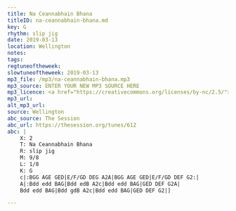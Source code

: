 ```yaml
---
title: Na Ceannabhain Bhana
titleID: na-ceannabhain-bhana.md
key: G
rhythm: slip jig
date: 2019-03-13
location: Wellington
notes:
tags:
regtuneoftheweek:
slowtuneoftheweek: 2019-03-13
mp3_file: /mp3/na-ceannabhain-bhana.mp3
mp3_source: ENTER YOUR NEW MP3 SOURCE HERE
mp3_licence: <a href="https://creativecommons.org/licenses/by-nc/2.5/">CC-BY-NC-2.5</a>
mp3_url:
alt_mp3_url:
source: Wellington
abc_source: The Session
abc_url: https://thesession.org/tunes/612
abc: |
    X: 2
    T: Na Ceannabhain Bhana
    R: slip jig
    M: 9/8
    L: 1/8
    K: G
    c|:BGG AGE GED|E/F/GD DEG A2A|BGG AGE GED|E/F/GD DEF G2:|
    A|:Bdd edd BAG|Bdd edB A2c|Bdd edd BAG|GED DEF G2A|
    Bdd edd BAG|Bdd gdB A2c|Bdd edd BAG|GED DEF G2|]

---
```

